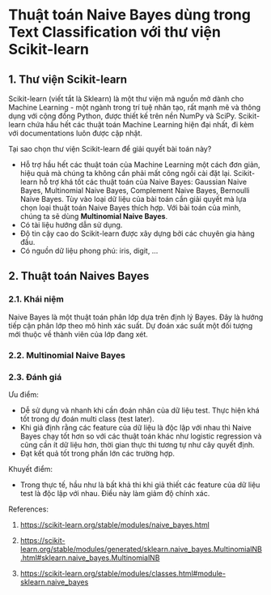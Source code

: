 # Thuật toán Naive Bayes dùng trong Text Classification với thư viện Scikit-learn

## 1. Thư viện Scikit-learn  

Scikit-learn (viết tắt là Sklearn) là một thư viện mã nguồn mở dành cho Machine Learning - một ngành trong trí tuệ nhân tạo, rất mạnh mẽ và thông dụng với cộng đồng Python, được thiết kế trên nền NumPy và SciPy. Scikit-learn chứa hầu hết các thuật toán Machine Learning hiện đại nhất, đi kèm với documentations luôn được cập nhật.  

Tại sao chọn thư viện Scikit-learn để giải quyết bài toán này?  

- Hỗ trợ hầu hết các thuật toán của Machine Learning một cách đơn giản, hiệu quả mà chúng ta không cần phải mất công ngồi cài đặt lại. Scikit-learn hỗ trợ khá tốt các thuật toán của Naive Bayes: Gaussian Naive Bayes, Multinomial Naive Bayes, Complement Naive Bayes, Bernoulli Naive Bayes. Tùy vào loại dữ liệu của bài toán cần giải quyết mà lựa chọn loại thuật toán Naive Bayes thích hợp. Với bài toán của mình, chúng ta sẽ dùng **Multinomial Naive Bayes**.
- Có tài liệu hướng dẫn sử dụng.
- Độ tin cậy cao do Scikit-learn được xây dựng bởi các chuyên gia hàng đầu.
- Có nguồn dữ liệu phong phú: iris, digit, …

## 2. Thuật toán Naives Bayes  

### 2.1. Khái niệm  

Naive Bayes là một thuật toán phân lớp dựa trên định lý Bayes. Đây là hướng tiếp cận phân lớp theo mô hình xác suất. Dự đoán xác suất một đối tượng mới thuộc về thành viên của lớp đang xét.  

### 2.2. Multinomial Naive Bayes  

### 2.3. Đánh giá  

Ưu điểm:  

- Dễ sử dụng và nhanh khi cần đoán nhãn của dữ liệu test. Thực hiện khá tốt trong dự đoán multi class (test later).  
- Khi giả định rằng các feature của dữ liệu là độc lập với nhau thì Naive Bayes chạy tốt hơn so với các thuật toán khác như logistic regression và cũng cần ít dữ liệu hơn, thời gian thực thi tương tự như cây quyết định.  
- Đạt kết quả tốt trong phần lớn các trường hợp.  

Khuyết điểm:  

- Trong thực tế, hầu như là bất khả thi khi giả thiết các feature của dữ liệu test là độc lập với nhau. Điều này làm giảm độ chính xác.

References:  

1. https://scikit-learn.org/stable/modules/naive_bayes.html  

2. https://scikit-learn.org/stable/modules/generated/sklearn.naive_bayes.MultinomialNB.html#sklearn.naive_bayes.MultinomialNB  

3. https://scikit-learn.org/stable/modules/classes.html#module-sklearn.naive_bayes  
